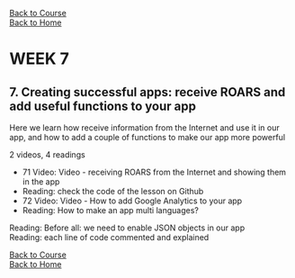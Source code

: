 [Back to Course](../index.md)<br>
[Back to Home](../../index.md)<br>

# WEEK 7
## 7. Creating successful apps: receive ROARS and add useful functions to your app

Here we learn how receive information from the Internet and use it in our app, and how to add a couple of functions to make our app more powerful<br>

2 videos, 4 readings<br>

* 71 Video: Video - receiving ROARS from the Internet and showing them in the app
* Reading: check the code of the lesson on Github
* 72 Video: Video - How to add Google Analytics to your app
* Reading: How to make an app multi languages?

Reading: Before all: we need to enable JSON objects in our app<br>
Reading: each line of code commented and explained<br>


[Back to Course](../index.md)<br>
[Back to Home](../../index.md)<br>